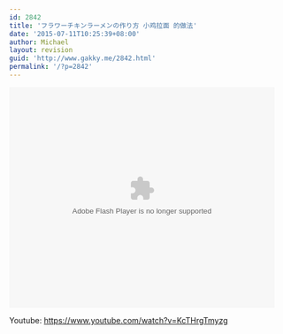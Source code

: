 ```yaml
---
id: 2842
title: 'フラワーチキンラーメンの作り方 小鸡拉面 的做法'
date: '2015-07-11T10:25:39+08:00'
author: Michael
layout: revision
guid: 'http://www.gakky.me/2842.html'
permalink: '/?p=2842'
---
```


<embed height="400" src="http://www.tudou.com/v/RdDZVVMpNj8/&bid=05&rpid=51229674&resourceId=51229674_05_05_99/v.swf" type="application/x-shockwave-flash" width="480"></embed>

Youtube: <https://www.youtube.com/watch?v=KcTHrgTmyzg>